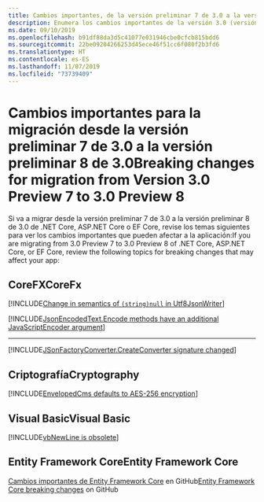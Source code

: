 ```yaml
---
title: Cambios importantes, de la versión preliminar 7 de 3.0 a la versión preliminar 8 de 3.0 (.NET Core)
description: Enumera los cambios importantes de la versión 3.0 (versión preliminar 7) a la versión 3.0 (versión preliminar 8) de .NET Core, ASP.NET Core y EF Core.
ms.date: 09/10/2019
ms.openlocfilehash: b91df88da3d5c41077e031946cbe0cfcb815bdd6
ms.sourcegitcommit: 22be09204266253d45ece46f51cc6f080f2b3fd6
ms.translationtype: HT
ms.contentlocale: es-ES
ms.lasthandoff: 11/07/2019
ms.locfileid: "73739409"
---
```

# <a name="breaking-changes-for-migration-from-version-30-preview-7-to-30-preview-8"></a><span data-ttu-id="6239a-103">Cambios importantes para la migración desde la versión preliminar 7 de 3.0 a la versión preliminar 8 de 3.0</span><span class="sxs-lookup"><span data-stu-id="6239a-103">Breaking changes for migration from Version 3.0 Preview 7 to 3.0 Preview 8</span></span>

<span data-ttu-id="6239a-104">Si va a migrar desde la versión preliminar 7 de 3.0 a la versión preliminar 8 de 3.0 de .NET Core, ASP.NET Core o EF Core, revise los temas siguientes para ver los cambios importantes que pueden afectar a la aplicación:</span><span class="sxs-lookup"><span data-stu-id="6239a-104">If you are migrating from 3.0 Preview 7 to 3.0 Preview 8 of .NET Core, ASP.NET Core, or EF Core, review the following topics for breaking changes that may affect your app:</span></span>

## <a name="corefx"></a><span data-ttu-id="6239a-105">CoreFX</span><span class="sxs-lookup"><span data-stu-id="6239a-105">CoreFx</span></span>

[!INCLUDE[Change in semantics of `(string)null` in Utf8JsonWriter](~/includes/core-changes/corefx/change-in-null-in-utf8jsonwriter.md)]

[!INCLUDE[JsonEncodedText.Encode methods have an additional JavaScriptEncoder argument](~/includes/core-changes/corefx/jsonencodedtext-encode-has-additional-argument.md)]

***

[!INCLUDE[JSonFactoryConverter.CreateConverter signature changed](~/includes/core-changes/corefx/jsonfactoryconverter-createconverter.md)]

## <a name="cryptography"></a><span data-ttu-id="6239a-106">Criptografía</span><span class="sxs-lookup"><span data-stu-id="6239a-106">Cryptography</span></span>

[!INCLUDE[EnvelopedCms defaults to AES-256 encryption](~/includes/core-changes/cryptography/envelopedcms-defaults-to-aes256.md)]

## <a name="visual-basic"></a><span data-ttu-id="6239a-107">Visual Basic</span><span class="sxs-lookup"><span data-stu-id="6239a-107">Visual Basic</span></span>

[!INCLUDE[vbNewLine is obsolete](~/includes/core-changes/visualbasic/vbnewline-is-obsolete.md)]

## <a name="entity-framework-core"></a><span data-ttu-id="6239a-108">Entity Framework Core</span><span class="sxs-lookup"><span data-stu-id="6239a-108">Entity Framework Core</span></span>

<span data-ttu-id="6239a-109">[Cambios importantes de Entity Framework Core](https://github.com/aspnet/EntityFrameworkCore/issues?q=is%3Aissue+is%3Aopen+label%3Abreaking-change) en GitHub</span><span class="sxs-lookup"><span data-stu-id="6239a-109">[Entity Framework Core breaking changes](https://github.com/aspnet/EntityFrameworkCore/issues?q=is%3Aissue+is%3Aopen+label%3Abreaking-change) on GitHub</span></span>
